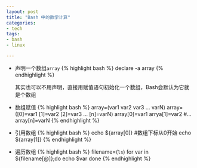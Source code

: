 ```yaml
---
layout: post
title: "Bash 中的数学计算"
categories:
- tech
tags:
- bash
- linux

---
```



* 声明一个数组`array`
  {% highlight bash %}
  declare -a array
  {% endhighlight %}

    其实也可以不用声明，直接用赋值语句初始化一个数组，Bash会默认为它就是个数组

* 数组赋值
{% highlight bash %}
array=(var1 var2 var3 ... varN)
array=([0]=var1 [1]=var2 [2]=var3 ... [n]=varN)
array[0]=var1
arrya[1]=var2
#...
array[n]=varN
{% endhighlight %}

* 引用数组
    {% highlight bash %}
    echo ${array[0]} #数组下标从0开始
    echo ${array[1]}
    {% endhighlight %}

* 遍历数组
    {% highlight bash %}
    filename=(`ls`)
    for var in ${filename[@]};do
    echo $var
    done
    {% endhighlight %}

